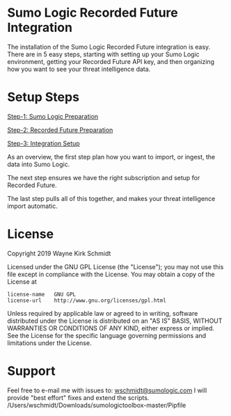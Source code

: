 Sumo Logic Recorded Future Integration
======================================

The installation of the Sumo Logic Recorded Future integration is easy.
There are in 5 easy steps, starting with setting up your Sumo Logic 
environment, getting your Recorded Future API key, and then organizing 
how you want to see your threat intelligence data.

Setup Steps
===========

[Step-1: Sumo Logic Preparation](01_sumologic/readme.md)

[Step-2: Recorded Future Preparation](02_recordedfuture/readme.md)

[Step-3: Integration Setup](03_integration/readme.md)

As an overview, the first step plan how you want to import, or ingest, the data into Sumo Logic. 

The next step ensures we have the right subscription and setup for Recorded Future.

The last step pulls all of this together, and makes your threat intelligence import automatic.

License
=======

Copyright 2019 Wayne Kirk Schmidt

Licensed under the GNU GPL License (the "License");
you may not use this file except in compliance with the License.
You may obtain a copy of the License at

    license-name   GNU GPL
    license-url    http://www.gnu.org/licenses/gpl.html

Unless required by applicable law or agreed to in writing, software
distributed under the License is distributed on an "AS IS" BASIS,
WITHOUT WARRANTIES OR CONDITIONS OF ANY KIND, either express or implied.
See the License for the specific language governing permissions and
limitations under the License.

Support
=======

Feel free to e-mail me with issues to: wschmidt@sumologic.com
I will provide "best effort" fixes and extend the scripts.
/Users/wschmidt/Downloads/sumologictoolbox-master/Pipfile
